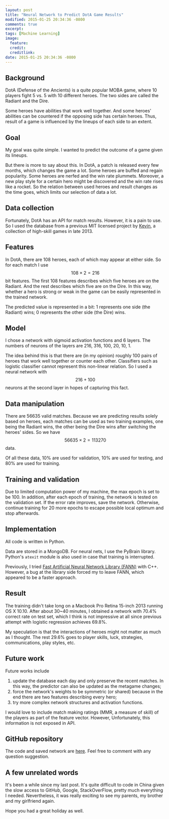 ```yaml
---
layout: post
title: "Neural Network to Predict DotA Game Results"
modified: 2015-01-25 20:34:36 -0800
comments: true
excerpt: 
tags: [Machine Learning]
image:
  feature: 
  credit: 
  creditlink: 
date: 2015-01-25 20:34:36 -0800
---
```

## Background
DotA (Defense of the Ancients) is a quite popular MOBA game, where 10 players fight 5 vs. 5 with 10 different heroes. The two sides are called the Radiant and the Dire.

Some heroes have abilities that work well together. And some heroes' abilities can be countered if the opposing side has certain heroes. Thus, result of a game is influenced by the lineups of each side to an extent.

## Goal
My goal was quite simple. I wanted to predict the outcome of a game given its lineups. 

But there is more to say about this. In DotA, a patch is released every few months, which changes the game a lot. Some heroes are buffed and regain popularity. Some heroes are nerfed and the win rate plummets. Moreover, a new play style for a certain hero might be discovered and the win rate rises like a rocket. So the relation between used heroes and result changes as the time goes, which limits our selection of data a lot.

## Data collection
Fortunately, DotA has an API for match results. However, it is a pain to use. So I used the database from a previous MIT licensed project by [Kevin](http://kevintechnology.com/post/71621133663/using-machine-learning-to-recommend-heroes-for), a collection of high-skill games in late 2013.

## Features
In DotA, there are 108 heroes, each of which may appear at either side. So for each match I use $$108 \times 2 = 216$$ bit features. The first 108 features describes which five heroes are on the Radiant. And the rest describes which five are on the Dire. In this way, whether a hero is strong or weak in the game can be easily represented in the trained network.

The predicted value is represented in a bit: 1 represents one side (the Radiant) wins; 0 represents the other side (the Dire) wins.

## Model
I chose a network with sigmoid activation functions and 6 layers. The numbers of neurons of the layers are 216, 316, 100, 20, 10, 1.

The idea behind this is that there are (in my opinion) roughly 100 pairs of heroes that work well together or counter each other. Classifiers such as logistic classifier cannot represent this non-linear relation. So I used a neural network with $$216 + 100$$ neurons at the second layer in hopes of capturing this fact.

## Data manipulation
There are 56635 valid matches. Because we are predicting results solely based on heroes, each matches can be used as two training examples, one being the Radiant wins, the other being the Dire wins after switching the heroes' sides. So we have $$56635 \times 2 = 113270$$ data.

Of all these data, 10% are used for validation, 10% are used for testing, and 80% are used for training.

## Training and validation
Due to limited computation power of my machine, the max epoch is set to be 100. In addition, after each epoch of training, the network is tested on the validation set. If the error rate improves, save the network. Otherwise, continue training for 20 more epochs to escape possible local optimum and stop afterwards.

## Implementation
All code is written in Python. 

Data are stored in a MongoDB. For neural nets, I use the PyBrain library. Python's `atexit` module is also used in case that training is interrupted.

Previously, I tried [Fast Artificial Neural Network Library (FANN)](http://leenissen.dk/fann/wp/) with C++. However, a bug at the library side forced my to leave FANN, which appeared to be a faster approach.

## Result
The training didn't take long on a Macbook Pro Retina 15-inch 2013 running OS X 10.10. After about 30~40 minutes, I obtained a network with 70.4% correct rate on test set, which I think is not impressive at all since previous attempt with logistic regression achieves 69.8%.

My speculation is that the interactions of heroes might not matter as much as I thought. The rest 29.6% goes to player skills, luck, strategies, communications, play styles, etc.

## Future work
Future works include 

1. update the database each day and only preserve the recent matches. In this way, the predictor can also be updated as the metagame changes;
2. force the network's weights to be symmetric (or shared) because in the end there are two features describing every hero;
3. try more complex network structures and activation functions.

I would love to include match making ratings (MMR, a measure of skill) of the players as part of the feature vector. However, Unfortunately, this information is not exposed in API. 

## GitHub repository
The code and saved network are [here](https://github.com/SsnL/dotaPredict). Feel free to comment with any question suggestion.

## A few unrelated words
It's been a while since my last post. It's quite difficult to code in China given the slow access to GitHub, Google, StackOverFlow, pretty much everything I needed. Nevertheless, it was really exciting to see my parents, my brother and my girlfriend again. 

Hope you had a great holiday as well.